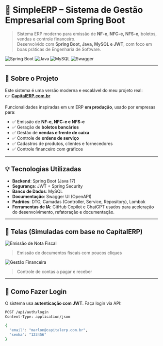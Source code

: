 # 🚀 SimpleERP – Sistema de Gestão Empresarial com Spring Boot

> Sistema ERP moderno para emissão de **NF-e, NFC-e, NFS-e**, boletos, vendas e controle financeiro.  
> Desenvolvido com **Spring Boot, Java, MySQL e JWT**, com foco em boas práticas de Engenharia de Software.

![Spring Boot](https://img.shields.io/badge/Spring_Boot-2DF443?style=for-the-badge&logo=spring&logoColor=white)
![Java](https://img.shields.io/badge/java-%23ED8B00.svg?style=for-the-badge&logo=java&logoColor=white)
![MySQL](https://img.shields.io/badge/MySQL-00000F?style=for-the-badge&logo=mysql&logoColor=white)
![Swagger](https://img.shields.io/badge/Swagger-28A745?style=for-the-badge&logo=swagger&logoColor=white)

---

## 🌟 Sobre o Projeto

Este sistema é uma versão moderna e escalável do meu projeto real:  
👉 [**CapitalERP.com.br**](https://capitalerp.com.br)

Funcionalidades inspiradas em um ERP **em produção**, usado por empresas para:

- ✅ Emissão de **NF-e, NFC-e e NFS-e**
- ✅ Geração de **boletos bancários**
- ✅ Gestão de **vendas e frente de caixa**
- ✅ Controle de **ordens de serviço**
- ✅ Cadastros de produtos, clientes e fornecedores
- ✅ Controle financeiro com gráficos

---

## 💡 Tecnologias Utilizadas

- **Backend**: Spring Boot (Java 17)
- **Segurança**: JWT + Spring Security
- **Banco de Dados**: MySQL
- **Documentação**: Swagger UI (OpenAPI)
- **Padrões**: DTO, Camadas (Controller, Service, Repository), Lombok
- **Ferramentas de IA**: GitHub Copilot e ChatGPT usados para aceleração do desenvolvimento, refatoração e documentação.

---

## 📸 Telas (Simuladas com base no CapitalERP)

![Emissão de Nota Fiscal](https://i0.wp.com/capitalerp.com.br/wp-content/uploads/2023/03/Captura-de-tela-de-2023-03-01-21-19-48.png?w=1274&ssl=1)
> Emissão de documentos fiscais com poucos cliques

![Gestão Financeira](https://i0.wp.com/capitalerp.com.br/wp-content/uploads/2020/12/neve-web-design-studio-03.1.jpg?w=400&ssl=1)
> Controle de contas a pagar e receber

---

## 🔐 Como Fazer Login

O sistema usa **autenticação com JWT**. Faça login via API:

```bash
POST /api/auth/login
Content-Type: application/json

{
  "email": "marlon@capitalerp.com.br",
  "senha": "123456"
}
